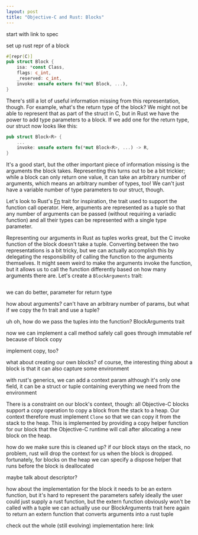 ```yaml
---
layout: post
title: "Objective-C and Rust: Blocks"
---
```


start with link to spec

set up rust repr of a block

``` rust
#[repr(C)]
pub struct Block {
    isa: *const Class,
    flags: c_int,
    _reserved: c_int,
    invoke: unsafe extern fn(*mut Block, ...),
}
```

There's still a lot of useful information missing from this representation, though. For example, what's the return type of the block? We might not be able to represent that as part of the struct in C, but in Rust we have the power to add type parameters to a block. If we add one for the return type, our struct now looks like this:

``` rust
pub struct Block<R> {
    ...
    invoke: unsafe extern fn(*mut Block<R>, ...) -> R,
}
```

It's a good start, but the other important piece of information missing is the arguments the block takes. Representing this turns out to be a bit trickier; while a block can only return one value, it can take an arbitrary number of arguments, which means an arbitrary number of types, too! We can't just have a variable number of type parameters to our struct, though.

Let's look to Rust's [Fn](http://doc.rust-lang.org/std/ops/trait.Fn.html) trait for inspiration, the trait used to support the function call operator. Here, arguments are represented as a tuple so that any number of arguments can be passed (without requiring a variadic function) and all their types can be represented with a single type parameter.

Representing our arguments in Rust as tuples works great, but the C invoke function of the block doesn't take a tuple. Converting between the two representations is a bit tricky, but we can actually accomplish this by delegating the responsibility of calling the function to the arguments themselves. It might seem weird to make the arguments invoke the function, but it allows us to call the function differently based on how many arguments there are. Let's create a `BlockArguments` trait:

``` rust
```

we can do better, parameter for return type

how about arguments?
can't have an arbitrary number of params, but what if we copy the fn trait and use a tuple?

uh oh, how do we pass the tuples into the function? BlockArguments trait

now we can implement a call method safely
call goes through immutable ref because of block copy

implement copy, too?

what about creating our own blocks?
of course, the interesting thing about a block is that it can also capture some environment

with rust's generics, we can add a context param
although it's only one field, it can be a struct or tuple containing everything we need from the environment

There is a constraint on our block's context, though: all Objective-C blocks support a copy operation to copy a block from the stack to a heap. Our context therefore must implement `Clone` so that we can copy it from the stack to the heap. This is implemented by providing a copy helper function for our block that the Objective-C runtime will call after allocating a new block on the heap.

how do we make sure this is cleaned up?
if our block stays on the stack, no problem, rust will drop the context for us when the block is dropped.
fortunately, for blocks on the heap we can specify a dispose helper that runs before the block is deallocated

maybe talk about descriptor?

how about the implementation for the block
it needs to be an extern function, but it's hard to represent the parameters safely
ideally the user could just supply a rust function, but the extern function obviously won't be called with a tuple
we can actually use our BlockArguments trait here again to return an extern function that converts arguments into a rust tuple

check out the whole (still evolving) implementation here: link
